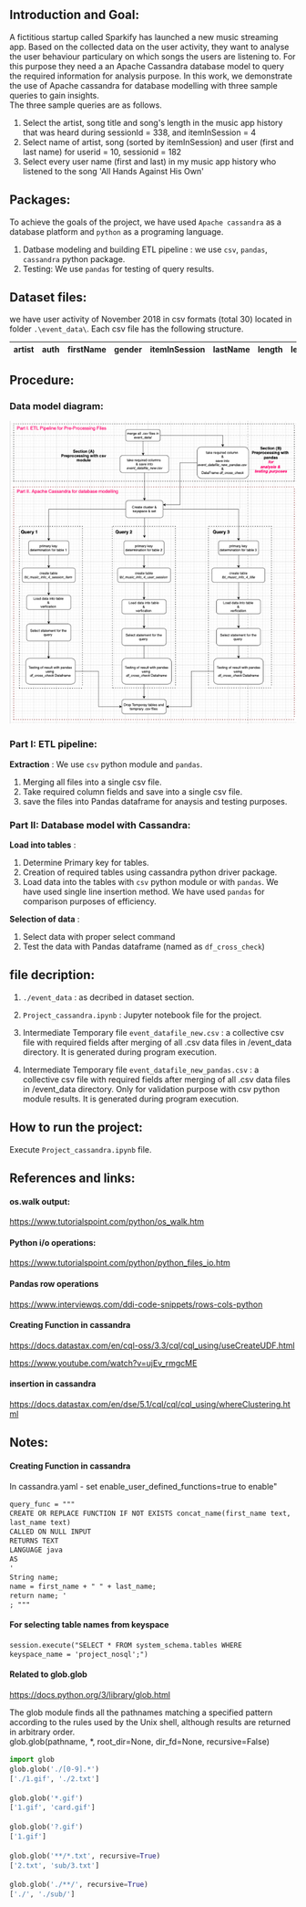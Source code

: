 ## Introduction and Goal:
A fictitious startup called Sparkify has launched a new music streaming app. Based on the collected data on the user activity, they want to analyse the user behaviour particulary on which songs the users are listening to. For this purpose they need a an Apache Cassandra database model to query the required information for analysis purpose. In this work, we demonstrate the use of Apache cassandra for database modelling with three sample queries to gain insights.  
The three sample queries are as follows.
1. Select the artist, song title and song's length in the music app history that was heard during  sessionId = 338, and itemInSession  = 4
2. Select name of artist, song (sorted by itemInSession) and user (first and last name) for userid = 10, sessionid = 182
3. Select every user name (first and last) in my music app history who listened to the song 'All Hands Against His Own'  

## Packages:
To achieve the goals of the project, we have used `Apache cassandra` as a database platform and `python` as a programing language.
1. Datbase modeling and building ETL pipeline :  we use `csv`, `pandas`, `cassandra` python package. 
2. Testing: We use `pandas` for testing of query results.

## Dataset files:
we have user activity of November 2018 in csv formats (total 30) located in folder `.\event_data\`. Each csv file has the following structure.  

|artist|auth|firstName|gender|itemInSession|lastName|length|level|location|method|page|registration|sessionI|song|status|ts|userAgent|userId|  
| --- | --- | --- | --- | --- | --- | --- | --- | --- | --- | --- | --- | --- | --- | --- | --- | --- | --- |  

## Procedure: 

### Data model diagram:  
![Image](./images/data_model.png)

### Part I: ETL pipeline:  

**Extraction** : We use `csv` python module and `pandas`.
1. Merging all files into a single csv file.
2. Take required column fields and save into a single csv file.
3. save the files into Pandas dataframe for anaysis and testing purposes.

### Part II: Database model with Cassandra:

**Load into tables** : 
1. Determine Primary key for tables.
2. Creation of required tables using cassandra python driver package.
3. Load data into the tables with `csv` python module or with `pandas`. We have used single line insertion method. We have used `pandas` for comparison purposes of efficiency.

**Selection of data** :
1. Select data with proper select command
2. Test the data with Pandas dataframe (named as `df_cross_check`)

## file decription:

1. `./event_data` : as decribed in dataset section.

2. `Project_cassandra.ipynb` : Jupyter notebook file for the project.

3. Intermediate Temporary file `event_datafile_new.csv` : a collective csv file  with required fields after merging of all .csv data files in /event_data directory. It is generated during program execution. 

4. Intermediate Temporary file `event_datafile_new_pandas.csv` : a collective csv file  with required fields after merging of all .csv data files in /event_data directory. Only for validation purpose with csv python module results. It is generated during program execution. 


## How to run the project:  
Execute `Project_cassandra.ipynb` file.


## References and links:

####  os.walk output:
https://www.tutorialspoint.com/python/os_walk.htm  

#### Python i/o operations:
https://www.tutorialspoint.com/python/python_files_io.htm  

#### Pandas row operations
https://www.interviewqs.com/ddi-code-snippets/rows-cols-python

#### Creating Function in cassandra

https://docs.datastax.com/en/cql-oss/3.3/cql/cql_using/useCreateUDF.html

https://www.youtube.com/watch?v=ujEv_rmgcME

#### insertion in cassandra   
https://docs.datastax.com/en/dse/5.1/cql/cql/cql_using/whereClustering.html


## Notes:
#### Creating Function in cassandra
In cassandra.yaml - set enable_user_defined_functions=true to enable"

``` CQL
query_func = """
CREATE OR REPLACE FUNCTION IF NOT EXISTS concat_name(first_name text, last_name text)
CALLED ON NULL INPUT
RETURNS TEXT
LANGUAGE java
AS
'
String name;
name = first_name + " " + last_name;
return name; '
; """
```

#### For selecting table names from keyspace
``` CQL
session.execute("SELECT * FROM system_schema.tables WHERE keyspace_name = 'project_nosql';") 
```

#### Related to glob.glob
https://docs.python.org/3/library/glob.html  

The glob module finds all the pathnames matching a specified pattern according to the rules used by the Unix shell, although results are returned in arbitrary order.  
 glob.glob(pathname, *, root_dir=None, dir_fd=None, recursive=False)  

``` python
import glob
glob.glob('./[0-9].*')  
['./1.gif', './2.txt']  

glob.glob('*.gif')  
['1.gif', 'card.gif']  

glob.glob('?.gif')  
['1.gif']  

glob.glob('**/*.txt', recursive=True)  
['2.txt', 'sub/3.txt']  

glob.glob('./**/', recursive=True)  
['./', './sub/'] 
```



